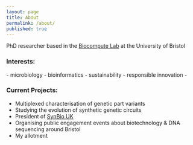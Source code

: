 ```yaml
---
layout: page
title: About
permalink: /about/
published: true
---
```


PhD researcher based in the [Biocompute Lab](https://biocomputelab.github.io/) at the University of Bristol

### Interests:
\- microbiology - bioinformatics - sustainability - responsible innovation -

### Current Projects:

- Multiplexed characterisation of genetic part variants
- Studying the evolution of synthetic genetic circuits
- President of [SynBio UK](https://twitter.com/synbiouk?lang=en)
- Organising public engagement events about biotechnology & DNA sequencing around Bristol
- My allotment

